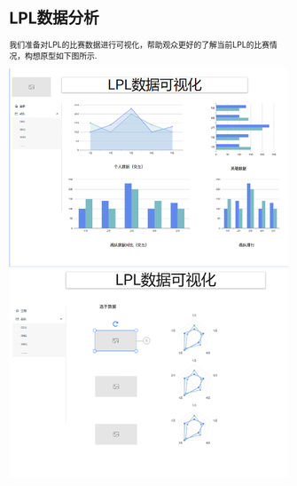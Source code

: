 # LPL数据分析
我们准备对LPL的比赛数据进行可视化，帮助观众更好的了解当前LPL的比赛情况，构想原型如下图所示.

![all](images/all.png)
![zhandui](images/zhandui.png)